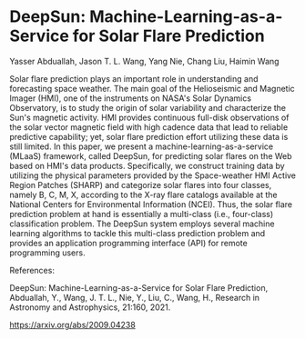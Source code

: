 # DeepSun: Machine-Learning-as-a-Service for Solar Flare Prediction<br>
<p>Yasser Abduallah, Jason T. L. Wang, Yang Nie, Chang Liu, Haimin Wang</p>
<p>Solar flare prediction plays an important role in understanding and forecasting space weather. The main goal of the Helioseismic and Magnetic Imager (HMI), one of the instruments on NASA's Solar Dynamics Observatory, is to study the origin of solar variability and characterize the Sun's magnetic activity. HMI provides continuous full-disk observations of the solar vector magnetic field with high cadence data that lead to reliable predictive capability; yet, solar flare prediction effort utilizing these data is still limited. In this paper, we present a machine-learning-as-a-service (MLaaS) framework, called DeepSun, for predicting solar flares on the Web based on HMI's data products. Specifically, we construct training data by utilizing the physical parameters provided by the Space-weather HMI Active Region Patches (SHARP) and categorize solar flares into four classes, namely B, C, M, X, according to the X-ray flare catalogs available at the National Centers for Environmental Information (NCEI). Thus, the solar flare prediction problem at hand is essentially a multi-class (i.e., four-class) classification problem. The DeepSun system employs several machine learning algorithms to tackle this multi-class prediction problem and provides an application programming interface (API) for remote programming users.</p>
<p>References:</p>
<p>DeepSun: Machine-Learning-as-a-Service for Solar Flare Prediction, Abduallah, Y., Wang, J. T. L., Nie, Y., Liu, C., Wang, H., Research in Astronomy and Astrophysics, 21:160, 2021.
<p><a href="https://arxiv.org/abs/2009.04238" target="blank">https://arxiv.org/abs/2009.04238</a>
